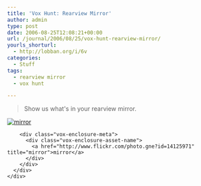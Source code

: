 ```yaml
---
title: 'Vox Hunt: Rearview Mirror'
author: admin
type: post
date: 2006-08-25T12:08:21+00:00
url: /journal/2006/08/25/vox-hunt-rearview-mirror/
yourls_shorturl:
  - http://lobban.org/i/6v
categories:
  - Stuff
tags:
  - rearview mirror
  - vox hunt

---
```

> Show us what's in your rearview mirror.

<div class="vox-enclosure vox-enclosure-center vox-enclosure-large vox-photo-enclosure">
  <div class="vox-enclosure-inner">
    <div class="vox-enclosure-list">
      <div class="vox-enclosure-item vox-photo-asset vox-last">
        <div class="vox-enclosure-image">
          <a href="http://www.flickr.com/photo.gne?id=14125971" title="mirror"><img alt="mirror" class="asset asset-image at-xid-6a01348743f8e2970c0133f423da67970b" src="http://nonimage.typepad.com/.a/6a01348743f8e2970c0133f423da67970b-320pi" /></a>
        </div>
        
        <div class="vox-enclosure-meta">
          <div class="vox-enclosure-asset-name">
            <a href="http://www.flickr.com/photo.gne?id=14125971" title="mirror">mirror</a>
          </div>
        </div>
      </div>
    </div>
  </div>
</div>